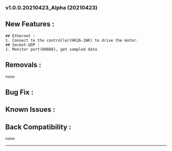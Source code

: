 ### v1.0.0.20210423_Alpha (20210423)
## New Features :

    ## Ethernet :
    1. Connect to the controller(HKZA-2WK) to drive the motor.
    ## Socket-UDP :
    1. Monitor port(80088), get sampled data


## Removals :

    none

## Bug Fix :


## Known Issues :


## Back Compatibility :

    none

------

